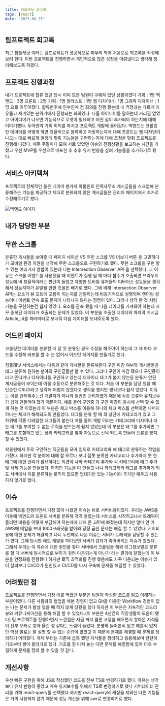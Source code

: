 ```yaml
---
title: 침플레닛 회고록
tags: [react]
date: "2023.08.25"
---
```

## 팀프로젝트 회고록 

최근 침플래닛 이라는 팀프로젝트가 성공적으로 마무리 되어 처음으로 회고록을 작성해 보려 한다. 이번 프로젝트를 진행하면서 개인적으로 많은 성장을 이뤄냈다고 생각해 정리해보도록 하겠다.

## 프로젝트 진행과정 

내가 프로젝트에 합류 했던 당시 이미 모든 팀원이 구해져 있던 상황이였다 기획 : 1명 백엔드 : 3명 프론트 : 2명 기획 : 1명 일러스트 : 1명 웹 디자이너 : 1명 그래픽 디자이너 : 1명 으로 이루어졌다. 합류한후에 인수인계 겸 회의를 진행 했는데 내 걱정과는 다르게 자유롭고 재미있는 분위기에서 진행되는 회의였다. 다들 아이디어를 말하는데 거리낌 없었고 아이디어가 나오면 기능적으로 무엇이 필요하고 어떤 점이 추가되야 하는지에 대해 이야기했다. 두어번의 기획 회의를 마치고 프로젝트 개발에 들어갔다. 백엔드는 크롤링한 데이터를 어떻게 하면 효율적으로 뷴류하고 저장하는지에 대해 프론트는 웹 디자인이 나오는 대로 빠르게 일정에 맞춰 기능들을 구현하는지에 대해 초점을 맞춰 프로젝트를 진행해 나갔다. 매주 주말마다 모여 서로 있었던 이슈와 진행상황을 보고하는 시간을 가졌고 우선 MVP를 우선으로 배포한 후 추후 유저 반응을 살펴 기능들을 추가하기로 했다.

## 서비스 아키텍쳐 

프로젝트의 전체적인 틀은 네이버 팬카페 왁물원의 인력사무소 게시글들을 스크랩해 분류해주는 기능을 제공하고 제대로 분류되지 않은 게시글들은 관리자 페이지에서 추가로 수정해주기로 했다.

![백엔드 이미지](/img/react/ThemProjectChimTwo/project.png)
## 내가 담당한 부분 

## 무한 스크롤 

분류한 게시들을 보여줄 때 페이지 네이션 VS 무한 스크롤 VS 더보기 버튼 을 고민하다가 모바일 환경 지원을 생각해 무한 스크롤으로 구현하기로 했다. 무한 스크롤을 구현 할 수 있는 여러가지 방법이 있는데 나는 Intersection Observer API 을 선택했다. 그 이유는 스크롤 이벤트를 사용했을 때 이벤트가 실행 될 때 마다 함수가 호출되면 브라우저 성능에 비 효율적이라는 판단이 들었고 다양한 모바일 유저들의 디바이스 성능들을 생각해서 성능저하가 유발될 만한 것을은 빼기로 했다. 그에 비해 Intersection Observer API는 요소가 뷰 포트에 포함이 되는지를 관찰하는데 비동기적으로 실행되며 렌더링 성능이나 이벤트 연속 호출 문제가 나타나지 않다는 장점이 있다. 그러나 생각 한 것 처럼 기능을 구현하는건 쉽지 않았다. 요소를 관측 했을 때 다음 데이터를 가져와야 하는데 자꾸 중복된 데이터가 호출되는 문제가 있었다. 이 부분을 호출한 데이터의 마지막 게시글 Article_Id를 파라미터로 보내줘 다음 데이터를 보내주도록 했다.

## 어드민 페이지 

크롤링한 데이터를 분류할 때 잘 못 분류된 경우 수정을 해주어야 하는데 그 때 마다 코드를 수정해 배포를 할 수 는 없어서 어드민 페이지를 만들기로 했다.

침플래닛 서비스에서는 다음과 같이 게시글을 분류해준다 구인 마감 여부와 게시글들을 태그 분류해 원하는 분야의 구인글들만 볼 수 있다. 그러나 구인이 마감 됐으나 구인중이라고 뜬다거나 디자이너를 구인하고 있는데 디자이너 태그가 붙지 않는등 분류가 안된 게시글들이 보이는데 이를 수동으로 분류해주는 것 이다. 처음 이 부분을 담당 했을 때 단순한 CRUD라고 생각해 어렵지 않겠다고 생각을 했지만 생각보다 쉽지 않았다. 이유는 이를 관리해주는건 개발자가 아니라 일반인 관리자였기 때문에 각종 오류와 유지보수가 쉽게 만들어야 했기 때문이다. 예를 들어 구인중 과 구인 마감이 동시에 선택 할 수 없게 하는 것 이였는데 이 부분은 체크 박스를 이용해 하나의 체크 박스를 선택하면 나머지 하나는 체크가 해제되도록 만들었다. 태그를 분류 할 때 최 상단에 카테고리가 있고 그 하위에 각종 디테일한 태그들이 붙는다 예를 들어 개발 이라는 카테고리에 디자이너 라는 태그를 부여할 수 없는 로직을 만드는게 쉽지 않았는데 이 부분은 태그를 추가하면 그 태그를 포함하고 있는 상위 카테고리를 찾아 자동으로 선택 되도록 만들어 오류를 방지할 수 있었다.

왁물원에서 주로 구인하는 직군들을 모아 임의로 카테고리화 해 태그로 분류하는 작업을 가졌다. 하지만 각 분야에 대해 잘 모르다 보니 잘못 분류한 카테고리나 추가하지 못 한 태그에 대한 관리가 필요하다는 의견이 나와 카테고리 추가와 각 카테고리에 태그 추가 및 삭제 기능을 만들었다. 하지만 기능을 다 만들고 나니 카테고리와 태그를 추가하게 되도 서버에서 이를 분류하는 로직이 없으면 껍대기만 있는 기능이라 추가만 해두고 사용하지 않기로 했다.

## 이슈 

프로젝트를 진행하면서 가장 많이 나왔던 이슈는 바로 서버비용이였다. 우리는 AWS를 이용해 백엔드와 프론트 서버를 분류해 각각 올렸는데 서비스를 시작하고나서 트레픽이 몰리면 비용을 어떻게 부담해야 하는지에 대해 큰 고민에 빠졌는데 하지만 얼마 안 가 AWS에 메일을 보내 1000크래딧을 받아와 당장 급한 문제는 해결 할 수 있었다. 서버비용에 대한 문제가 해결되고 나니 두번째로 나온 이슈는 서버가 트래픽을 감당할 수 있는가 였다. 그때 당시만 해도 개발을 하다보면 서버가 갑자기 죽어버리는 이슈가 있었다. 그래서 우리는 이 이슈에 대한 원인을 찾다 서버에서 크롤링을 해와 태그정보별로 분류를 할 때 서버에 일시적으로 부하가 걸려 다운되는게 아닌가 라는 결과에 달했는데 이 부분을 안정화를 진행했다 하지만 로직 최적화를 진행 했음에도 자꾸 다운되는 이슈가 있어 살펴보니 CI/CD가 원인였고 CI/CD를 다시 구축해 문제를 해결할 수 있었다.

## 어려웠던 점 

프로젝트를 진행하면서 가장 애를 먹었던 부분은 팀원이 작성한 코드를 읽고 이해하는 부분이였다. 다른 사람과의 협업을 해본 경험이 없고 Git을 이용한 Workflow 경험이 없는 나는 문제가 발생 했을 때 적지 않게 당황을 했다 하지만 이 부분은 지속적인 코드리뷰와 커뮤니케이션을 통해 해결 할 수 있었다.(이 부분은 4년간의 직장생활이 도움이 됐다) 팀 프로젝트를 진행하면서 느낀점은 지금 까지 클론 코딩을 해오면서 쌓아온 지식들이 전부 모래로 쌓아 올린 성 같다는 느낌이 들었다. 분명히 들어본적 있고 해본적 있지만 막상 말로는 잘 설명 할 수 없는 순간이 많았고 이 때문에 문제를 해결할 때 문제를 정의하기 어려웠다. 이제 부터는 기존에 습득 했던 지식들을 정리하고 응용해보며 탄탄히 기초부터 쌓아 올리기로 했다. 기초를 잘 다져 놓는 다면 문제를 해결함에 있어 더욱 수월하게 문제를 정의 할 수 있을 것 같다.

## 개선사항 

우선 빠른 구현을 위해 JS로 작성했던 코드를 전부 TS로 변경하기로 했다. 이유는 생각보다 유저 반응이 좋았고 계속 유지보수를 위해서 TS로 변경하기로 했다 서버데이터 관리를 위해 react-query를 선택했다 하지만 react-query의 캐싱을 제외한 다른 기능들은 거의 사용하지 않기 때문에 성능 개선을 위해 swr로 변경하기로 했다.
